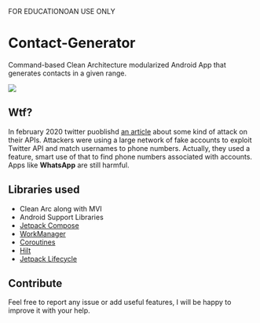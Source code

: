 FOR EDUCATIONOAN USE ONLY

# Contact-Generator
Command-based Clean Architecture modularized Android App that generates contacts in a given range.

![](https://media.giphy.com/media/dKNFdk5oIhRGGvFsoy/giphy.gif)

## Wtf?
In february 2020 twitter puoblishd [an article](https://privacy.twitter.com/en/blog/2020/an-incident-impacting-your-account-identity) about some kind of attack on their APIs.
Attackers were using a large network of fake accounts to exploit Twitter API and match usernames to phone numbers. Actually, they used a feature, smart use of that to find
phone numbers associated with accounts.
Apps like **WhatsApp** are still harmful.


## Libraries used

* Clean Arc along with MVI
* Android Support Libraries
* [Jetpack Compose](https://developer.android.com/jetpack/compose)
* [WorkManager](https://developer.android.com/topic/libraries/architecture/workmanager)
* [Coroutines](https://kotlinlang.org/docs/coroutines-overview.html)
* [Hilt](https://dagger.dev/hilt/)
* [Jetpack Lifecycle](https://developer.android.com/topic/libraries/architecture/lifecycle)


## Contribute
Feel free to report any issue or add useful features, I will be happy to improve it with your help.
